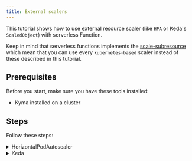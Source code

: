 ```yaml
---
title: External scalers
---
```


This tutorial shows how to use external resource scaler (like `HPA` or Keda's `ScaledObject`) with serverless Function.

Keep in mind that serverless functions implements the [scale-subresource](https://kubernetes.io/docs/tasks/extend-kubernetes/custom-resources/custom-resource-definitions/#scale-subresource) which mean that you can use every `kubernetes-based` scaler instead of these described in this tutorial.

## Prerequisites

Before you start, make sure you have these tools installed:

- Kyma installed on a cluster

## Steps

Follow these steps:

<div tabs name="steps" group="create-function">
  <details>
  <summary label="hpa">
  HorizontalPodAutoscaler
  </summary>

1. Create function with the `replicas` value set to 1 to prevent internal serverless `HPA` creation:

    ```yaml
    cat <<EOF | kubectl apply -f -
    apiVersion: serverless.kyma-project.io/v1alpha2
    kind: Function
    metadata:
      name: scaled-function
    spec:
      runtime: nodejs14
      replicas: 1
      source:
        inline:
          dependencies: ""
          source: |
            module.exports = {
              main: function(event, context) {
                return 'Hello World!'
              }
            }
    EOF
    ```

2. Create `HPA` using the `kubectl`:

    ```bash
    kubectl autoscale function scaled-function --cpu-percent=50 --min=5 --max=10
    ```

3. After a few seconds the `HPA` should be up to date and contain information about actual replicas:

    ```bash
    kubectl get hpa scaled-function
    ```

    Resoult should looks like this:

    ```bash
    NAME              REFERENCE                  TARGETS   MINPODS   MAXPODS   REPLICAS   AGE
    scaled-function   Function/scaled-function   1%/50%    5         10        5          61s
    ```

  </details>
  <details>
  <summary label="keda">
  Keda
  </summary>

1. Install [Keda](https://keda.sh/docs/2.8/deploy/) if it does not present on your cluster.

2. Create function with the `replicas` value set to 1 to prevent internal serverless `HPA` creation:

    ```yaml
    cat <<EOF | kubectl apply -f -
    apiVersion: serverless.kyma-project.io/v1alpha2
    kind: Function
    metadata:
      name: scaled-function
    spec:
      runtime: nodejs14
      replicas: 1
      source:
        inline:
          dependencies: ""
          source: |
            module.exports = {
              main: function(event, context) {
                return 'Hello World!'
              }
            }
    EOF
    ```

3. Create the `ScaledObject` resource:

    ```yaml
    cat <<EOF | kubectl apply -f -
    apiVersion: keda.sh/v1alpha1
    kind: ScaledObject
    metadata:
      name: scaled-function
    spec:
      scaleTargetRef:
        apiVersion:    serverless.kyma-project.io/v1alpha2
        kind:          Function
        name:          scaled-function
      minReplicaCount:  5
      maxReplicaCount:  10
      triggers:
      - type: cpu
        metricType: Utilization
        metadata:
          value: "50"
    EOF
    ```

4. After a few seconds the `ScaledObject` should be up to date and contain information about actual replicas:

    ```bash
    kubectl get scaledobject scaled-function
    ```

    Resoult should looks like this:

    ```bash
    NAME              SCALETARGETKIND                                SCALETARGETNAME   MIN   MAX   TRIGGERS   AUTHENTICATION   READY   ACTIVE   FALLBACK   AGE
    scaled-function   serverless.kyma-project.io/v1alpha2.Function   scaled-function   5     10    cpu                         True    True     Unknown    4m15s
    ```

</details>
</div>
